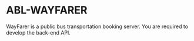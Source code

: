 # ABL-WAYFARER
WayFarer is a public bus transportation booking server. You are required to develop the back-end API.
